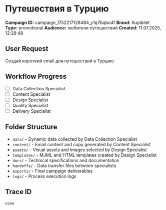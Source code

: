 # Путешествия в Турцию

**Campaign ID:** campaign_1752217128484_y1q7bqbo4f
**Brand:** Kupibilet
**Type:** promotional
**Audience:** любители путешествий
**Created:** 11.07.2025, 12:28:48

## User Request
Создай короткий email для путешествий в Турцию

## Workflow Progress
- [ ] Data Collection Specialist
- [ ] Content Specialist  
- [ ] Design Specialist
- [ ] Quality Specialist
- [ ] Delivery Specialist

## Folder Structure

- `data/` - Dynamic data collected by Data Collection Specialist
- `content/` - Email content and copy generated by Content Specialist
- `assets/` - Visual assets and images selected by Design Specialist
- `templates/` - MJML and HTML templates created by Design Specialist
- `docs/` - Technical specifications and documentation
- `handoffs/` - Data transfer files between specialists
- `exports/` - Final campaign deliverables
- `logs/` - Process execution logs

## Trace ID
`none`
